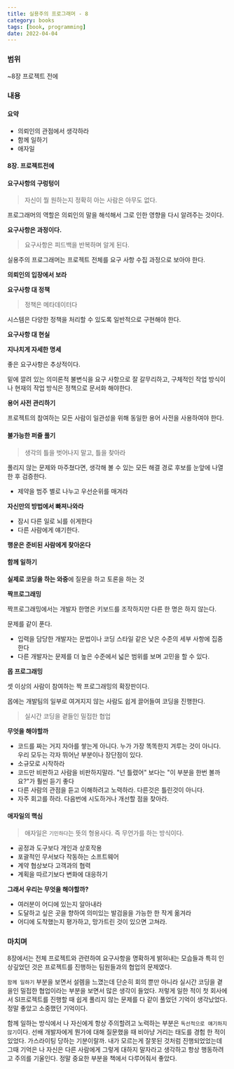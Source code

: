 ```yaml
---
title: 실용주의 프로그래머 - 8
category: books
tags: [book, programming]
date: 2022-04-04
---
```


### 범위

~8장 프로젝트 전에

### 내용

#### **요약**

- 의뢰인의 관점에서 생각하라
- 함께 일하기
- 애자일

#### 8장. 프로젝트전에

#### 요구사항의 구렁텅이

> 자신이 뭘 원하는지 정확히 아는 사람은 아무도 없다.

프로그래머의 역할은 의뢰인의 말을 해석해서 그로 인한 영향을 다시 알려주는 것이다.

**요구사항은 과정이다.**

> 요구사항은 피드백을 반복하며 알게 된다.

실용주의 프로그래머는 프로젝트 전체를 요구 사항 수집 과정으로 보아야 한다.

**의뢰인의 입장에서 보라**

**요구사항 대 정책**

> 정책은 메타데이터다

시스템은 다양한 정책을 처리할 수 있도록 일반적으로 구현해야 한다.

**요구사항 대 현실**

**지나치게 자세한 명세**

좋은 요구사항은 추상적이다.

밑에 깔려 있는 의미론적 불변식을 요구 사항으로 잘 갈무리하고, 구체적인 작업 방식이나 현재의 작업 방식은 정책으로 문서화 해야한다.

**용어 사전 관리하기**

프로젝트의 참여하는 모든 사람이 일관성을 위해 동일한 용어 사전을 사용하여야 한다.

#### 불가능한 퍼즐 풀기

> 생각의 틀을 벗어나지 말고, 틀을 찾아라

풀리지 않는 문제와 마주쳤다면, 생각해 볼 수 있는 모든 해결 경로 후보를 눈앞에 나열한 후 검증한다.

- 제약을 범주 별로 나누고 우선순위를 매겨라

**자신만의 방법에서 빠져나와라**

- 잠시 다른 일로 뇌를 쉬게한다
- 다른 사람에게 얘기한다.

**행운은 준비된 사람에게 찾아온다**

#### 함께 일하기

**실제로 코딩을 하는 와중**에 질문을 하고 토론을 하는 것

**짝프로그래밍**

짝프로그래밍에서는 개발자 한명은 키보드를 조작하지만 다른 한 명은 하지 않는다.

문제를 같이 푼다.

- 입력을 담당한 개발자는 문법이나 코딩 스타일 같은 낮은 수준의 세부 사항에 집중한다
- 다른 개발자는 문제를 더 높은 수준에서 넓은 범위를 보며 고민을 할 수 있다.

**몹 프로그래밍**

셋 이상의 사람이 참여하는 짝 프로그래밍의 확장판이다.

몹에는 개발팀의 일부로 여겨지지 않는 사람도 쉽게 끌어들여 코딩을 진행한다.

> 실시간 코딩을 곁들인 밀접한 협업

**무엇을 해야할까**

- 코드를 짜는 거지 자아를 쌓는게 아니다. 누가 가장 똑똑한지 겨루는 것이 아니다. 우리 모두는 각자 뛰어난 부분이나 장단점이 있다.
- 소규모로 시작하라
- 코드만 비판하고 사람을 비판하지말라. "넌 틀렸어" 보다는 "이 부분을 한번 볼까요?"가 훨씬 듣기 좋다
- 다른 사람의 관점을 듣고 이해하려고 노력하라. 다른것은 틀린것이 아니다.
- 자주 회고를 하라. 다음번에 시도하거나 개선할 점을 찾아라.

#### 애자일의 핵심

> 애자일은 `기민하다`는 뜻의 형용사다. 즉 무언가를 하는 방식이다.

- 공정과 도구보다 개인과 상호작용
- 포괄적인 무서보다 작동하는 소프트웨어
- 계약 협상보다 고객과의 협력
- 계획을 따르기보다 변화에 대응하기

**그래서 우리는 무엇을 해야할까?**

- 여러분이 어디에 있는지 알아내라
- 도달하고 싶은 곳을 향하여 의미있는 발검을을 가능한 한 작게 옮겨라
- 어디에 도착했는지 평가하고, 망가트린 것이 있으면 고쳐라.

### 마치며

8장에서는 전체 프로젝트와 관련하여 요구사항을 명확하게 밝혀내는 모습들과 특히 인상깊었던 것은 프로젝트를 진행하는 팀원들과의 협업의 문제였다.

`함께 일하기` 부분을 보면서 설렘을 느꼈는데 단순히 회의 뿐만 아니라 실시간 코딩을 곁을인 밀접한 협업이라는 부분을 보면서 많은 생각이 들었다. 저렇게 일한 적이 첫 회사에서 SI프로젝트를 진행할 때 쉽게 풀리지 않는 문제를 다 같이 풀었던 기억이 생각났었다. 정말 좋았고 소중했던 기억이다.

함께 일하는 방식에서 나 자신에게 항상 주의할려고 노력하는 부분은 `독선적으로 얘기하지않기`이다. 선배 개발자에게 뭔가에 대해 질문했을 때 비아냥 거리는 태도를 경험 한 적이 있었다. 가스라이팅 당하는 기분이랄까. 내가 모르는게 잘못된 것처럼 진행되었었는데 그때 기억은 나 자신은 다른 사람에게 그렇게 대하지 말자라고 생각하고 항상 행동하려고 주의를 기울인다. 정말 중요한 부분을 책에서 다루어줘서 좋았다.
